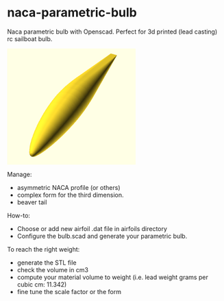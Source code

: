 # naca-parametric-bulb
Naca parametric bulb with Openscad.
Perfect for 3d printed (lead casting) rc sailboat bulb.


<img src="https://github.com/guillaumef/naca-parametric-bulb/blob/main/screenshots/bulb-NACA652415-beaver.png" width="300" alt="naca parametric bulb" align="center" />


Manage:
* asymmetric NACA profile (or others)
* complex form for the third dimension.
* beaver tail


How-to:
* Choose or add new airfoil .dat file in airfoils directory
* Configure the bulb.scad and generate your parametric bulb.


To reach the right weight:
* generate the STL file
* check the volume in cm3
* compute your material volume to weight (i.e. lead weight grams per cubic cm: 11.342)
* fine tune the scale factor or the form
